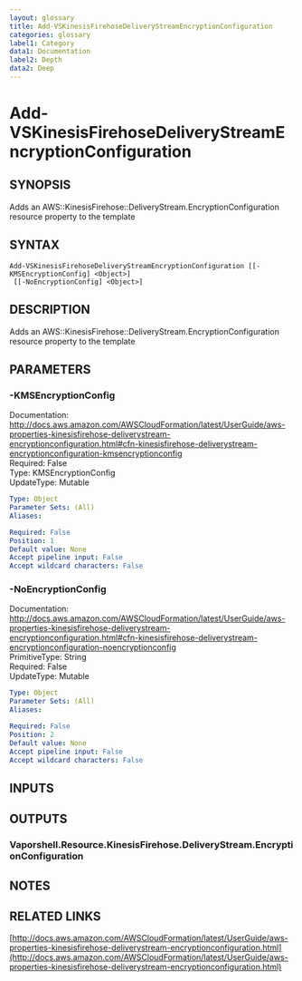 ```yaml
---
layout: glossary
title: Add-VSKinesisFirehoseDeliveryStreamEncryptionConfiguration
categories: glossary
label1: Category
data1: Documentation
label2: Depth
data2: Deep
---
```


# Add-VSKinesisFirehoseDeliveryStreamEncryptionConfiguration

## SYNOPSIS
Adds an AWS::KinesisFirehose::DeliveryStream.EncryptionConfiguration resource property to the template

## SYNTAX

```
Add-VSKinesisFirehoseDeliveryStreamEncryptionConfiguration [[-KMSEncryptionConfig] <Object>]
 [[-NoEncryptionConfig] <Object>]
```

## DESCRIPTION
Adds an AWS::KinesisFirehose::DeliveryStream.EncryptionConfiguration resource property to the template

## PARAMETERS

### -KMSEncryptionConfig
Documentation: http://docs.aws.amazon.com/AWSCloudFormation/latest/UserGuide/aws-properties-kinesisfirehose-deliverystream-encryptionconfiguration.html#cfn-kinesisfirehose-deliverystream-encryptionconfiguration-kmsencryptionconfig    
Required: False    
Type: KMSEncryptionConfig    
UpdateType: Mutable

```yaml
Type: Object
Parameter Sets: (All)
Aliases: 

Required: False
Position: 1
Default value: None
Accept pipeline input: False
Accept wildcard characters: False
```

### -NoEncryptionConfig
Documentation: http://docs.aws.amazon.com/AWSCloudFormation/latest/UserGuide/aws-properties-kinesisfirehose-deliverystream-encryptionconfiguration.html#cfn-kinesisfirehose-deliverystream-encryptionconfiguration-noencryptionconfig    
PrimitiveType: String    
Required: False    
UpdateType: Mutable

```yaml
Type: Object
Parameter Sets: (All)
Aliases: 

Required: False
Position: 2
Default value: None
Accept pipeline input: False
Accept wildcard characters: False
```

## INPUTS

## OUTPUTS

### Vaporshell.Resource.KinesisFirehose.DeliveryStream.EncryptionConfiguration

## NOTES

## RELATED LINKS

[http://docs.aws.amazon.com/AWSCloudFormation/latest/UserGuide/aws-properties-kinesisfirehose-deliverystream-encryptionconfiguration.html](http://docs.aws.amazon.com/AWSCloudFormation/latest/UserGuide/aws-properties-kinesisfirehose-deliverystream-encryptionconfiguration.html)

